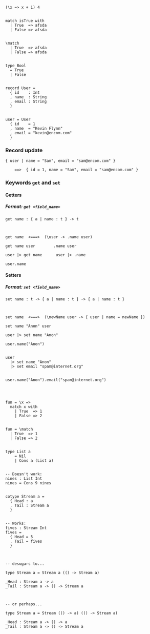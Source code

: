 

    (\x => x + 1) 4


    match isTrue with
      | True  => afsda
      | False => afsda


    \match
      | True  => afsda
      | False => afsda


    type Bool
      = True
      | False


    record User =
      { id    : Int
      , name  : String
      , email : String
      }


    user = User
      { id    = 1
      , name  = "Kevin Flynn"
      , email = "kevin@encom.com"
      }


### Record update

    { user | name = "Sam", email = "sam@encom.com" }

        ==>  { id = 1, name = "Sam", email = "sam@encom.com" }


### Keywords `get` and `set`


#### Getters

##### Format: `get <field_name>`

    get name : { a | name : t } -> t



    get name  <===>  (\user -> .name user)

    get name user        .name user

    user |> get name      user |> .name

    user.name


#### Setters

##### Format: `set <field_name>`

    set name : t -> { a | name : t } -> { a | name : t }



    set name  <===>  (\newName user -> { user | name = newName })

    set name "Anon" user

    user |> set name "Anon"

    user.name("Anon")


    user
      |> set name "Anon"
      |> set email "spam@internet.org"


    user.name("Anon").email("spam@internet.org")




    fun = \x =>
      match x with
        | True  => 1
        | False => 2


    fun = \match
      | True  => 1
      | False => 2


    type List a
        = Nil
        | Cons a (List a)


    -- Doesn't work:
    nines : List Int
    nines = Cons 9 nines


    cotype Stream a =
      { Head : a
      , Tail : Stream a
      }


    -- Works:
    fives : Stream Int
    fives =
      { Head = 5
      , Tail = fives
      }



    -- desugars to...

    type Stream a = Stream a (() -> Stream a)

    _Head : Stream a -> a
    _Tail : Stream a -> () -> Stream a



    -- or perhaps...

    type Stream a = Stream (() -> a) (() -> Stream a)

    _Head : Stream a -> () -> a
    _Tail : Stream a -> () -> Stream a


